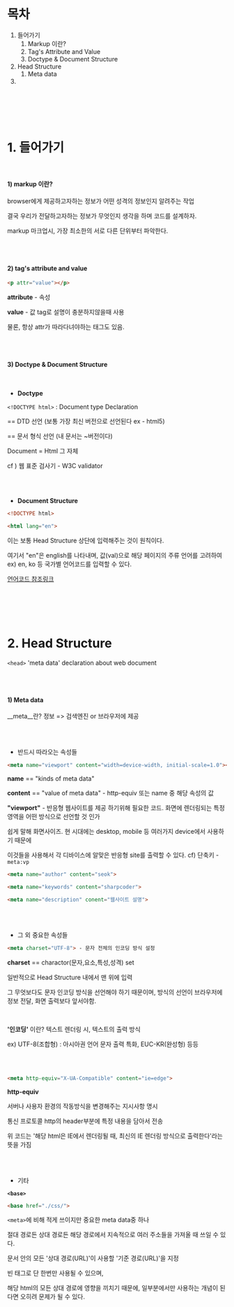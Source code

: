 # 목차

1. 들어가기
   1. Markup 이란?
   2. Tag's Attribute and Value
   3. Doctype & Document Structure
2. Head Structure
   1. Meta data
3. 


&nbsp;   
&nbsp;   
&nbsp;   
&nbsp;   


# 1. 들어가기


&nbsp;     


#### 1) markup 이란?

browser에게 제공하고자하는 정보가 어떤 성격의 정보인지 알려주는 작업

결국 우리가 전달하고자하는 정보가 무엇인지 생각을 하며 코드를 설계하자.

markup 마크업시, 가장 최소한의 서로 다른 단위부터 파악한다.


&nbsp;   
&nbsp;   
  

#### 2) tag's attribute and value

```html
<p attr="value"></p>
```

**attribute** - 속성

**value** - 값 tag로 설명이 충분하지않을때 사용

물론, 항상 attr가 따라다녀야하는 태그도 있음.


&nbsp;   
&nbsp;   


#### 3) Doctype & Document Structure


&nbsp;   
 

* __Doctype__

`<!DOCTYPE html>` : Document type Declaration

== DTD 선언 (보통 가장 최신 버전으로 선언된다 ex - html5)

== 문서 형식 선언 (내 문서는 ~버전이다)

Document = Html 그 자체

cf ) 웹 표준 검사기 - W3C validator


&nbsp;   
&nbsp;   


* __Document Structure__

````html
<!DOCTYPE html>

<html lang="en">
````

이는 보통 Head Structure 상단에 입력해주는 것이 원칙이다.

여기서 "en"은 english를 나타내며, 값(val)으로 해당 페이지의 주류 언어를 고려하여 ex) en, ko 등 국가별 언어코드를 입력할 수 있다.

[언어코드 참조링크](http://www.w3bai.com/ko/tags/ref_language_codes.html)


&nbsp;   
&nbsp;   
&nbsp;   
&nbsp;   


# 2. Head Structure

`<head>` 'meta data' declaration about web document


&nbsp;   
&nbsp;   


#### 1) Meta data

__meta__란?	정보 => 검색엔진 or 브라우저에 제공


&nbsp;   
&nbsp;   


* 반드시 따라오는 속성들

````html
<meta name="viewport" content="width=device-width, initial-scale=1.0"></meta>
````

__name__ == "kinds of meta data"

__content__ == "value of meta data" - http-equiv 또는 name 중 해당 속성의 값

__"viewport"__ - 반응형 웹사이트를 제공 하기위해 필요한 코드. 화면에 렌더링되는 특정 영역을 어떤 방식으로 선언할 것 인가

쉽게 말해 화면사이즈. 현 시대에는 desktop, mobile 등 여러가지 device에서 사용하기 때문에

이것들을 사용해서 각 디바이스에 알맞은 반응형 site를 출력할 수 있다.    cf)  단축키 - `meta:vp`

````html
<meta name="author" content="seok">

<meta name="keywords" content="sharpcoder">

<meta name="description" conent="웹사이트 설명">
````


&nbsp;   
&nbsp;   


* 그 외 중요한 속성들

````html
<meta charset="UTF-8"> - 문자 전체의 인코딩 방식 설정
````

__charset__ == charactor(문자,요소,특성,성격) set

일반적으로 Head Structure 내에서 맨 위에 입력

그 무엇보다도 문자 인코딩 방식을 선언해야 하기 때문이며, 방식의 선언이 브라우저에 정보 전달, 화면 출력보다 앞서야함.

&nbsp;   

__'인코딩'__ 이란?	텍스트 렌더링 시, 텍스트의 출력 방식

ex)	UTF-8(조합형) : 아시아권 언어 문자 출력 특화, EUC-KR(완성형) 등등


&nbsp;   
&nbsp;   


````html
<meta http-equiv="X-UA-Compatible" content="ie=edge">
````

__http-equiv__

서버나 사용자 환경의 작동방식을 변경해주는 지시사항 명시

통신 프로토콜 http의 header부분에 특정 내용을 담아서 전송

위 코드는 '해당 html은 IE에서 렌더링될 때, 최신의 IE 렌더링 방식으로 출력한다'라는 뜻을 가짐


&nbsp;   
&nbsp;   


* 기타

__`<base>`__

````html
<base href="./css/">
````

`<meta>`에 비해 적게 쓰이지만 중요한 meta data중 하나

절대 경로든 상대 경로든 해당 경로에서 지속적으로 여러 주소들을 가져올 때 쓰일 수 있다.

문서 안의 모든 '상대 경로(URL)'이 사용할 '기준 경로(URL)'을 지정

빈 태그로 단 한번만 사용될 수 있으며,

해당 html의 모든 상대 경로에 영향을 끼치기 때문에, 일부분에서만 사용하는 개념이 된다면 오히려 문제가 될 수 있다.


&nbsp;   
&nbsp;   
&nbsp;   
&nbsp;   

